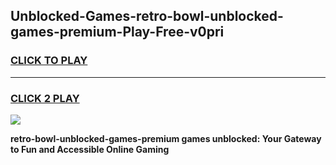 
## Unblocked-Games-retro-bowl-unblocked-games-premium-Play-Free-v0pri
<h3>
<a href="https://premium76.site?title=retro-bowl-unblocked-games-premium&ref=10A">CLICK TO PLAY</a></h3>
<hr>

<h3>
<a href="https://premium76.site?title=retro-bowl-unblocked-games-premium&ref=10A">CLICK 2 PLAY</a>
  
</h3>

<a href="https://premium76.site?title=retro-bowl-unblocked-games-premium&ref=10A"><img src="https://clearcache.store/games.png"></a>


**retro-bowl-unblocked-games-premium games unblocked: Your Gateway to Fun and Accessible Online Gaming**
